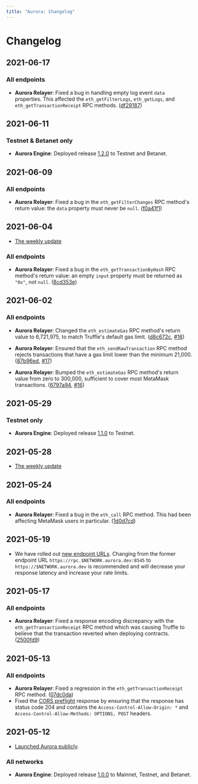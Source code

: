 ```yaml
---
title: "Aurora: Changelog"
---
```


# Changelog

## 2021-06-17

### All endpoints

- **Aurora Relayer**: Fixed a bug in handling empty log event `data` properties.
  This affected the `eth_getFilterLogs`, `eth_getLogs`, and
  `eth_getTransactionReceipt` RPC methods.
  ([df29187](https://github.com/aurora-is-near/aurora-relayer/commit/df291873b859f1412306a60a7bfb69506f4d3336))

## 2021-06-11

### Testnet & Betanet only

- **Aurora Engine**: Deployed release [1.2.0](https://github.com/aurora-is-near/aurora-engine/releases/tag/1.2.0)
  to Testnet and Betanet.

## 2021-06-09

### All endpoints

- **Aurora Relayer**: Fixed a bug in the `eth_getFilterChanges` RPC
  method's return value: the `data` property must never be `null`.
  ([f0a41f1](https://github.com/aurora-is-near/aurora-relayer/commit/f0a41f18e2a76ba3d4fabddd449cf9f677586473))

## 2021-06-04

- [The weekly update](https://aurora.dev/blog/2021-06-04-update)

### All endpoints

- **Aurora Relayer**: Fixed a bug in the `eth_getTransactionByHash` RPC
  method's return value: an empty `input` property must be returned as `"0x"`,
  not `null`.
  ([8cd353e](https://github.com/aurora-is-near/aurora-relayer/commit/8cd353eab5bf54e23b454c115ed8aa325cc3022e))

## 2021-06-02

### All endpoints

- **Aurora Relayer**: Changed the `eth_estimateGas` RPC method's return value
  to 6,721,975, to match Truffle's default gas limit.
  ([d8c672c](https://github.com/aurora-is-near/aurora-relayer/commit/d8c672c249704dc6221a682bf62c101c78fbeb3a),
  [#16](https://github.com/aurora-is-near/aurora-relayer/issues/16))

- **Aurora Relayer**: Ensured that the `eth_sendRawTransaction` RPC method
  rejects transactions that have a gas limit lower than the minimum 21,000.
  ([87b96ed](https://github.com/aurora-is-near/aurora-relayer/commit/87b96ed7b2a50e68f426032079bbd1c0ed16bb9e),
  [#17](https://github.com/aurora-is-near/aurora-relayer/issues/17))

- **Aurora Relayer**: Bumped the `eth_estimateGas` RPC method's return value
  from zero to 300,000, sufficient to cover most MetaMask transactions.
  ([6797a94](https://github.com/aurora-is-near/aurora-relayer/commit/6797a94a781cd239122b73724bb6f528a37a3772),
  [#16](https://github.com/aurora-is-near/aurora-relayer/issues/16))

## 2021-05-29

### Testnet only

- **Aurora Engine**: Deployed release [1.1.0](https://github.com/aurora-is-near/aurora-engine/releases/tag/1.1.0)
  to Testnet.

## 2021-05-28

- [The weekly update](https://aurora.dev/blog/2021-05-28-update)

## 2021-05-24

### All endpoints

- **Aurora Relayer**: Fixed a bug in the `eth_call` RPC method. This had been
  affecting MetaMask users in particular.
  ([1d0d7cd](https://github.com/aurora-is-near/aurora-relayer/commit/1d0d7cd7f00da1f0d118e8a79cfc70362ed773f2))

## 2021-05-19

- We have rolled out [new endpoint URLs](/develop/networks.html). Changing
  from the former endpoint URL `https://rpc.$NETWORK.aurora.dev:8545` to
  `https://$NETWORK.aurora.dev` is recommended and will decrease your
  response latency and increase your rate limits.

## 2021-05-17

### All endpoints

- **Aurora Relayer**: Fixed a response encoding discrepancy with the
  `eth_getTransactionReceipt` RPC method which was causing Truffle to
  believe that the transaction reverted when deploying contracts.
  ([2500fd9](https://github.com/aurora-is-near/aurora-relayer/commit/2500fd9d805f361e2f871c4cd8791308ce8a3417))

## 2021-05-13

### All endpoints

- **Aurora Relayer**: Fixed a regression in the `eth_getTransactionReceipt`
  RPC method.
  ([07dc0da](https://github.com/aurora-is-near/aurora-relayer/commit/07dc0daf291160aa7c81d99a9573d1d1d3af6933))
- Fixed the [CORS preflight](https://developer.mozilla.org/en-US/docs/Glossary/Preflight_request)
  response by ensuring that the response has status code 204 and contains
  the `Access-Control-Allow-Origin: *` and `Access-Control-Allow-Methods:
  OPTIONS, POST` headers.

## 2021-05-12

- [Launched Aurora publicly](https://near.org/blog/aurora-launches-near/).

### All networks

- **Aurora Engine**: Deployed release [1.0.0](https://github.com/aurora-is-near/aurora-engine/releases/tag/1.0.0)
  to Mainnet, Testnet, and Betanet.
